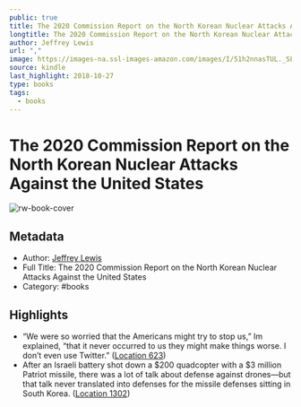 ```yaml
---
public: true
title: The 2020 Commission Report on the North Korean Nuclear Attacks Against the United States
longtitle: The 2020 Commission Report on the North Korean Nuclear Attacks Against the United States
author: Jeffrey Lewis
url: ","
image: https://images-na.ssl-images-amazon.com/images/I/51h2nnasTUL._SL200_.jpg
source: kindle
last_highlight: 2018-10-27
type: books
tags:
  - books
---
```

# The 2020 Commission Report on the North Korean Nuclear Attacks Against the United States

![rw-book-cover](https://images-na.ssl-images-amazon.com/images/I/51h2nnasTUL._SL200_.jpg)

## Metadata
- Author: [Jeffrey Lewis](Jeffrey%20Lewis.md)
- Full Title: The 2020 Commission Report on the North Korean Nuclear Attacks Against the United States
- Category: #books

## Highlights
- “We were so worried that the Americans might try to stop us,” Im explained, “that it never occurred to us they might make things worse. I don’t even use Twitter.” ([Location 623](https://readwise.io/to_kindle?action=open&asin=B079VDR6HM&location=623))
- After an Israeli battery shot down a $200 quadcopter with a $3 million Patriot missile, there was a lot of talk about defense against drones—but that talk never translated into defenses for the missile defenses sitting in South Korea. ([Location 1302](https://readwise.io/to_kindle?action=open&asin=B079VDR6HM&location=1302))
